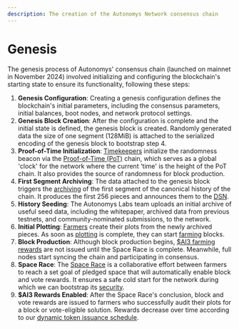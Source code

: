 ```yaml
---
description: The creation of the Autonomys Network consensus chain
---
```


# Genesis

The genesis process of Autonomys' consensus chain (launched on mainnet in November 2024) involved initializing and configuring the blockchain's starting state to ensure its functionality, following these steps:

1. **Genesis Configuration**: Creating a genesis configuration defines the blockchain's initial parameters, including the consensus parameters, initial balances, boot nodes, and network protocol settings.
2. **Genesis Block Creation**: After the configuration is complete and the initial state is defined, the genesis block is created. Randomly generated data the size of one segment (128MiB) is attached to the serialized encoding of the genesis block to bootstrap step 4.
3. **Proof-of-Time Initialization**: [Timekeepers](../nodes.md) initialize the randomness beacon via the [Proof-of-Time (PoT)](proof-of-time.md) chain, which serves as a global 'clock' for the network where the current 'time' is the height of the PoT chain. It also provides the source of randomness for block production.
4. **First Segment Archiving**: The data attached to the genesis block triggers the [archiving](proof-of-archival-storage/archiving.md) of the first segment of the canonical history of the chain. It produces the first 256 pieces and announces them to the [DSN](../distributed-storage-network.md).
5. **History Seeding**: The Autonomys Labs team uploads an initial archive of useful seed data, including the whitepaper, archived data from previous testnets, and community-nominated submissions, to the network.
6. **Initial Plotting**: [Farmers](../nodes.md) create their plots from the newly archived pieces. As soon as [plotting](proof-of-archival-storage/plotting.md) is complete, they can start [farming](proof-of-archival-storage/farming.md) blocks.
7. **Block Production**: Although block production begins, [$AI3 farming rewards](../rewards-and-fees/) are not issued until the Space Race is complete. Meanwhile, full nodes start syncing the chain and participating in consensus.
8. **Space Race**: The [Space Race](https://www.autonomys.xyz/post/announcing-the-autonomys-mainnet-launch-space-race) is a collaborative effort between farmers to reach a set goal of pledged space that will automatically enable block and vote rewards. It ensures a safe cold start for the network during which we can bootstrap its [security](security.md).
9. **$AI3 Rewards Enabled**: After the Space Race's conclusion, block and vote rewards are issued to farmers who successfully audit their plots for a block or vote-eligible solution. Rewards decrease over time according to our [dynamic token issuance schedule](https://www.autonomys.xyz/post/from-space-race-to-long-tail-crafting-a-sustainable-token-issuance-model-for-a-resilient-autonomys-network).
